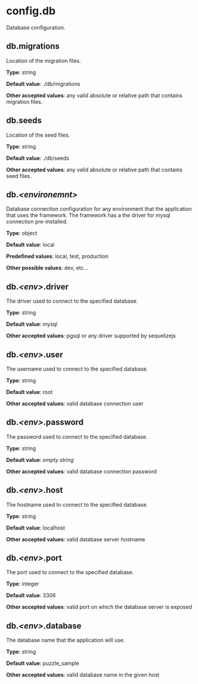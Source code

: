 # config.db

Database configuration.

## db.migrations

Location of the migration files.

**Type**: string

**Default value**: ./db/migrations

**Other accepted values**: any valid absolute or relative path that contains migration files.

## db.seeds

Location of the seed files.

**Type**: string

**Default value**: ./db/seeds

**Other accepted values**: any valid absolute or relative path that contains seed files.

## db.*&lt;environemnt&gt;*

Database connection configuration for any environment that the application that uses 
the framework. The framework has a the driver for mysql connection pre-installed.

**Type**: object

**Default value**: local

**Predefined values**: local, test, production

**Other possible values**: dev, etc...

## db.*&lt;env&gt;*.driver

The driver used to connect to the specified database.

**Type**: string

**Default value**: mysql

**Other accepted values**: pgsql or any driver supported by sequelizejs

## db.*&lt;env&gt;*.user

The username used to connect to the specified database.

**Type**: string

**Default value**: root

**Other accepted values**: valid database connection user

## db.*&lt;env&gt;*.password

The password used to connect to the specified database.

**Type**: string

**Default value**: *empty string*

**Other accepted values**: valid database connection password

## db.*&lt;env&gt;*.host

The hostname used to connect to the specified database.

**Type**: string

**Default value**: localhost

**Other accepted values**: valid database server hostname

## db.*&lt;env&gt;*.port

The port used to connect to the specified database.

**Type**: integer

**Default value**: 3306

**Other accepted values**: valid port on which the database server is exposed

## db.*&lt;env&gt;*.database

The database name that the application will use.

**Type**: string

**Default value**: puzzle_sample

**Other accepted values**: valid database name in the given host


